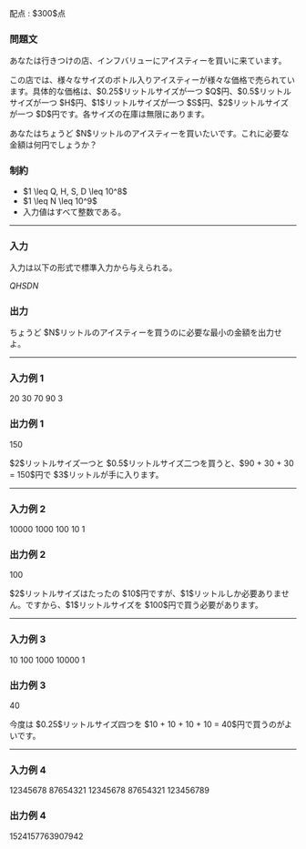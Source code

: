 
<div>

<span>

<span>

<p>
配点 : $300$点
</p>

<div>

<section>

### **問題文**

<p>
あなたは行きつけの店、インフバリューにアイスティーを買いに来ています。
</p>

<p>
この店では、様々なサイズのボトル入りアイスティーが様々な価格で売られています。具体的な価格は、$0.25$リットルサイズが一つ $Q$円、$0.5$リットルサイズが一つ $H$円、$1$リットルサイズが一つ $S$円、$2$リットルサイズが一つ $D$円です。各サイズの在庫は無限にあります。
</p>

<p>
あなたはちょうど $N$リットルのアイスティーを買いたいです。これに必要な金額は何円でしょうか？
</p>

</section>

</div>

<div>

<section>

### **制約**

<ul>

<li>
$1 \leq Q, H, S, D \leq 10^8$
</li>

<li>
$1 \leq N \leq 10^9$
</li>

<li>
入力値はすべて整数である。
</li>

</ul>

</section>

</div>

---

<div>

<div>

<section>

### **入力**

<p>
入力は以下の形式で標準入力から与えられる。
</p>

<div>

$Q$$H$$S$$D$$N$
</div>

</section>

</div>

<div>

<section>

### **出力**

<p>
ちょうど $N$リットルのアイスティーを買うのに必要な最小の金額を出力せよ。
</p>

</section>

</div>

</div>

---

<div>

<section>

### **入力例 1**

<div>

20 30 70 90
3

</div>

</section>

</div>

<div>

<section>

### **出力例 1**

<div>

150

</div>

<p>
$2$リットルサイズ一つと $0.5$リットルサイズ二つを買うと、$90 + 30 + 30 = 150$円で $3$リットルが手に入ります。
</p>

</section>

</div>

---

<div>

<section>

### **入力例 2**

<div>

10000 1000 100 10
1

</div>

</section>

</div>

<div>

<section>

### **出力例 2**

<div>

100

</div>

<p>
$2$リットルサイズはたったの $10$円ですが、$1$リットルしか必要ありません。ですから、$1$リットルサイズを $100$円で買う必要があります。
</p>

</section>

</div>

---

<div>

<section>

### **入力例 3**

<div>

10 100 1000 10000
1

</div>

</section>

</div>

<div>

<section>

### **出力例 3**

<div>

40

</div>

<p>
今度は $0.25$リットルサイズ四つを $10 + 10 + 10 + 10 = 40$円で買うのがよいです。
</p>

</section>

</div>

---

<div>

<section>

### **入力例 4**

<div>

12345678 87654321 12345678 87654321
123456789

</div>

</section>

</div>

<div>

<section>

### **出力例 4**

<div>

1524157763907942

</div>

</section>

</div>

</span>

</span>

</div>
